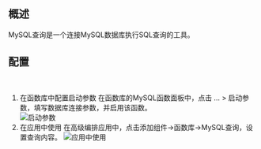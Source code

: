 ## 概述

MySQL查询是一个连接MySQL数据库执行SQL查询的工具。


## 配置
 
1. 在函数库中配置启动参数
在函数库的MySQL函数面板中，点击 … > 启动参数，填写数据库连接参数，并启用该函数。   
![启动参数](/admin/tool/img/MySQL_setting.jpg)
2. 在应用中使用
在高级编排应用中，点击添加组件->函数库->MySQL查询，设置查询内容。
![应用中使用](/admin/tool/img/MySQL_app_used.jpg)
 